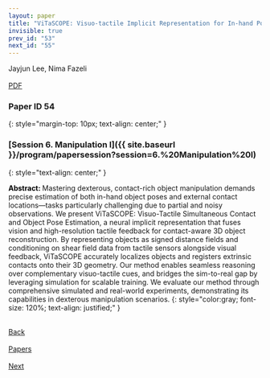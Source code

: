```yaml
---
layout: paper
title: "ViTaSCOPE: Visuo-tactile Implicit Representation for In-hand Pose and Extrinsic Contact Estimation"
invisible: true
prev_id: "53"
next_id: "55"
---
```

<div class="paper-authors">
  <div class="paper-author-box">
    <div class="paper-author-name">Jayjun Lee, Nima Fazeli</div>
    <div class="paper-author-uni"></div>
  </div>
</div>

<div class="paper-pdf-modern">
  <div class="paper-menu-icon">
    <a href="https://www.roboticsproceedings.org/rss21/p054.pdf" title="Download PDF" target="_blank">
      <i class="fa fa-file-pdf-o"></i><br>
      <span class="paper-menu-label">PDF</span>
    </a>
  </div>
</div>

### Paper ID 54
{: style="margin-top: 10px; text-align: center;" }

### [Session 6. Manipulation I]({{ site.baseurl }}/program/papersession?session=6.%20Manipulation%20I)
{: style="text-align: center;" }

<b style="color: black;">Abstract: </b>Mastering dexterous, contact-rich object manipulation demands precise estimation of both in-hand object poses and external contact locations—tasks particularly challenging due to partial and noisy observations. We present ViTaSCOPE: Visuo-Tactile Simultaneous Contact and Object Pose Estimation, a neural implicit representation that fuses vision and high-resolution tactile feedback for contact-aware 3D object reconstruction. By representing objects as signed distance fields and conditioning on shear field data from tactile sensors alongside visual feedback, ViTaSCOPE accurately localizes objects and registers extrinsic contacts onto their 3D geometry. Our method enables seamless reasoning over complementary visuo-tactile cues, and bridges the sim-to-real gap by leveraging simulation for scalable training. We evaluate our method through comprehensive simulated and real-world experiments, demonstrating its capabilities in dexterous manipulation scenarios.
{: style="color:gray; font-size: 120%; text-align: justified;" }

<div class="paper-menu">
  <div class="paper-menu-inner">
    <a href="{{ site.baseurl }}/program/papers/53/" title="Previous Paper">
            <div class="paper-menu-icon">
                <i class="fa fa-chevron-left"></i><br>
                <span class="paper-menu-label">Back</span>
            </div>
        </a>
    <a href="{{ site.baseurl }}/program/papers" title="All Papers">
      <div class="paper-menu-icon">
        <i class="fa fa-list"></i><br>
        <span class="paper-menu-label">Papers</span>
      </div>
    </a>
    <a href="{{ site.baseurl }}/program/papers/55/" title="Next Paper">
            <div class="paper-menu-icon">
                <i class="fa fa-chevron-right"></i><br>
                <span class="paper-menu-label">Next</span>
            </div>
        </a>
  </div>
</div>
